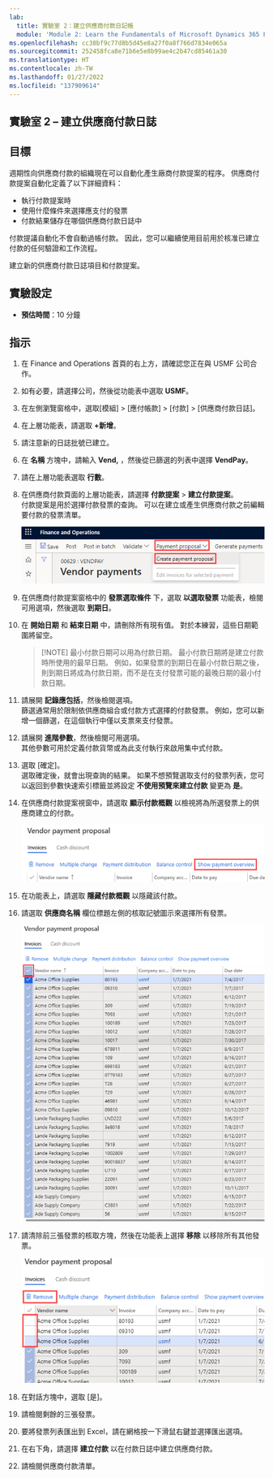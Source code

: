```yaml
---
lab:
  title: 實驗室 2：建立供應商付款日記帳
  module: 'Module 2: Learn the Fundamentals of Microsoft Dynamics 365 Finance'
ms.openlocfilehash: cc38bf9c77d8b5d45e8a27f0a8f766d7834e065a
ms.sourcegitcommit: 252458fca8e71b6e5e8b99ae4c2b47cd85461a30
ms.translationtype: HT
ms.contentlocale: zh-TW
ms.lasthandoff: 01/27/2022
ms.locfileid: "137909614"
---
```

## <a name="lab-2---create-a-vendor-payment-journal"></a>實驗室 2 – 建立供應商付款日誌

## <a name="objectives"></a>目標

週期性向供應商付款的組織現在可以自動化產生廠商付款提案的程序。 供應商付款提案自動化定義了以下詳細資料：

- 執行付款提案時
- 使用什麼條件來選擇應支付的發票
- 付款結果儲存在哪個供應商付款日誌中

付款提議自動化不會自動過帳付款。 因此，您可以繼續使用目前用於核准已建立付款的任何驗證和工作流程。

建立新的供應商付款日誌項目和付款提案。

## <a name="lab-setup"></a>實驗設定

   - **預估時間**：10 分鐘

## <a name="instructions"></a>指示

1. 在 Finance and Operations 首頁的右上方，請確認您正在與 USMF 公司合作。

1. 如有必要，請選擇公司，然後從功能表中選取 **USMF**。

1. 在左側瀏覽窗格中，選取[模組] > [應付帳款] > [付款] > [供應商付款日誌]。

1. 在上層功能表，請選取 **+新增**。

1. 請注意新的日誌批號已建立。

1. 在 **名稱** 方塊中，請輸入 **Vend,** ，然後從已篩選的列表中選擇 **VendPay**。

1. 請在上層功能表選取 **行數**。

1. 在供應商付款頁面的上層功能表，請選擇 **付款提案** > **建立付款提案**。  
    付款提案是用於選擇付款發票的查詢。 可以在建立或產生供應商付款之前編輯要付款的發票清單。

    ![畫面影像正在顯示供應商付款頁面中醒目提示的付款提案和建立付款提案](./media/lp2-m4-vendor-payment-proposal.png)

1. 在供應商付款提案窗格中的 **發票選取條件** 下，選取 **以選取發票** 功能表，檢閱可用選項，然後選取 **到期日**。

1. 在 **開始日期** 和 **結束日期** 中，請刪除所有現有值。 對於本練習，這些日期範圍將留空。

    >[!NOTE] 最小付款日期可以用為付款日期。 最小付款日期將是建立付款時所使用的最早日期。 例如，如果發票的到期日在最小付款日期之後，則到期日將成為付款日期，而不是在支付發票可能的最晚日期的最小付款日期。

1. 請展開 **記錄應包括**，然後檢閱選項。  
    篩選通常用於限制依供應商組合或付款方式選擇的付款發票。 例如，您可以新增一個篩選，在這個執行中僅以支票來支付發票。

1. 請展開 **進階參數**，然後檢閱可用選項。  
    其他參數可用於定義付款貨幣或為此支付執行來啟用集中式付款。

1. 選取 [確定]。  
    選取確定後，就會出現查詢的結果。 如果不想預覽選取支付的發票列表，您可以返回到參數快速索引標籤並將設定 **不使用預覽來建立付款** 變更為 **是**。

1. 在供應商付款提案視窗中，請選取 **顯示付款概觀** 以檢視將為所選發票上的供應商建立的付款。

    ![畫面影像正在顯示供應商付款提案中醒目提示的顯示付款概觀功能表](./media/lp2-m4-vendor-payment-proposal-complete-query.png)

1. 在功能表上，請選取 **隱藏付款概觀** 以隱藏該付款。

1. 請選取 **供應商名稱** 欄位標題左側的核取記號圖示來選擇所有發票。

    ![畫面影像正在顯示所有已選取的發票](./media/lp2-m4-vendor-payment-proposal-select-all.png)

1. 請清除前三張發票的核取方塊，然後在功能表上選擇 **移除** 以移除所有其他發票。

    ![螢幕擷取畫面正在顯示在供應商付款提案頁面醒目提示的所選項目和移除功能表選項](./media/lp2-m4-vendor-payment-proposal-remove-selected-invoices.png)

1. 在對話方塊中，選取 [是]。

1. 請檢閱剩餘的三張發票。

1. 要將發票列表匯出到 Excel，請在網格按一下滑鼠右鍵並選擇匯出選項。

1. 在右下角，請選擇 **建立付款** 以在付款日誌中建立供應商付款。

1. 請檢閱供應商付款清單。
